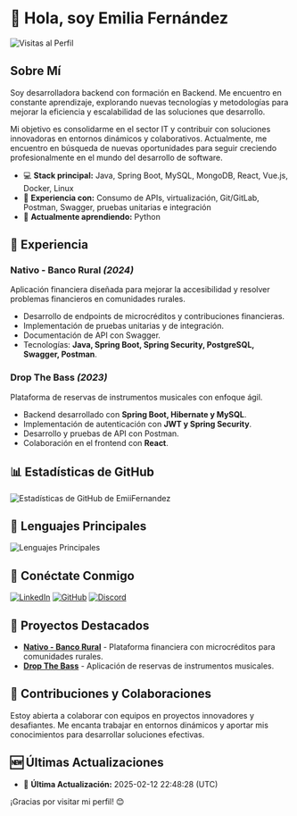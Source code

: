 # 👋 Hola, soy Emilia Fernández

![Visitas al Perfil](https://komarev.com/ghpvc/?username=EmiiFernandez&color=blue)

## Sobre Mí

Soy desarrolladora backend con formación en Backend. Me encuentro en constante aprendizaje, explorando nuevas tecnologías y metodologías para mejorar la eficiencia y escalabilidad de las soluciones que desarrollo.

Mi objetivo es consolidarme en el sector IT y contribuir con soluciones innovadoras en entornos dinámicos y colaborativos. Actualmente, me encuentro en búsqueda de nuevas oportunidades para seguir creciendo profesionalmente en el mundo del desarrollo de software.

- 💻 **Stack principal:** Java, Spring Boot, MySQL, MongoDB, React, Vue.js, Docker, Linux
- 🚀 **Experiencia con:** Consumo de APIs, virtualización, Git/GitLab, Postman, Swagger, pruebas unitarias e integración
- 🌱 **Actualmente aprendiendo:** Python

## 💼 Experiencia

### Nativo - Banco Rural *(2024)*
Aplicación financiera diseñada para mejorar la accesibilidad y resolver problemas financieros en comunidades rurales.
- Desarrollo de endpoints de microcréditos y contribuciones financieras.
- Implementación de pruebas unitarias y de integración.
- Documentación de API con Swagger.
- Tecnologías: **Java, Spring Boot, Spring Security, PostgreSQL, Swagger, Postman**.

### Drop The Bass *(2023)*
Plataforma de reservas de instrumentos musicales con enfoque ágil.
- Backend desarrollado con **Spring Boot, Hibernate y MySQL**.
- Implementación de autenticación con **JWT y Spring Security**.
- Desarrollo y pruebas de API con Postman.
- Colaboración en el frontend con **React**.

## 📊 Estadísticas de GitHub

![Estadísticas de GitHub de EmiiFernandez](https://github-readme-stats.vercel.app/api?username=EmiiFernandez&show_icons=true&theme=radical&hide_title=true)

## 🌟 Lenguajes Principales

![Lenguajes Principales](https://github-readme-stats.vercel.app/api/top-langs/?username=EmiiFernandez&layout=compact&theme=radical&hide_title=true)

## 🔗 Conéctate Conmigo

[![LinkedIn](https://img.shields.io/badge/LinkedIn-0A66C2?style=for-the-badge&logo=linkedin&logoColor=white)](https://www.linkedin.com/in/emiliafernandez)
[![GitHub](https://img.shields.io/badge/GitHub-171515?style=for-the-badge&logo=github&logoColor=white)](https://github.com/EmiiFernandez)
[![Discord](https://img.shields.io/badge/Discord-7289DA?style=for-the-badge&logo=discord&logoColor=white)]((https://discord.gg/h6Hby66U))

## 🚀 Proyectos Destacados

- [**Nativo - Banco Rural**](https://github.com/EmiiFernandez/nativo) - Plataforma financiera con microcréditos para comunidades rurales.
- [**Drop The Bass**](https://github.com/EmiiFernandez/dropthebass) - Aplicación de reservas de instrumentos musicales.

## 🤝 Contribuciones y Colaboraciones

Estoy abierta a colaborar con equipos en proyectos innovadores y desafiantes. Me encanta trabajar en entornos dinámicos y aportar mis conocimientos para desarrollar soluciones efectivas. 

## 🆕 Últimas Actualizaciones

- 📅 **Última Actualización:** 2025-02-12 22:48:28 (UTC)

¡Gracias por visitar mi perfil! 😊
``` ▋

